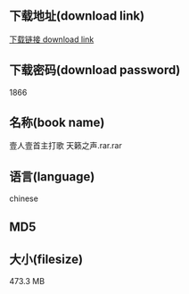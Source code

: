 ## 下载地址(download link)
[下载链接 download link](https://voluble-croquembouche-d321dc.netlify.app/?s=%E5%A3%B9%E4%BA%BA%E5%A3%B9%E9%A6%96%E4%B8%BB%E6%89%93%E6%AD%8C+%E5%A4%A9%E7%B1%81%E4%B9%8B%E5%A3%B0.rar)

## 下载密码(download password)
1866

## 名称(book name)
壹人壹首主打歌 天籁之声.rar.rar

## 语言(language)
chinese

## MD5


## 大小(filesize)
473.3 MB
